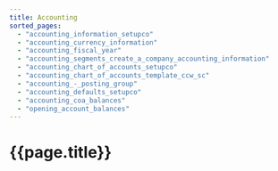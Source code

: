 ```yaml
---
title: Accounting
sorted_pages:
  - "accounting_information_setupco"
  - "accounting_currency_information"
  - "accounting_fiscal_year"
  - "accounting_segments_create_a_company_accounting_information"
  - "accounting_chart_of_accounts_setupco"
  - "accounting_chart_of_accounts_template_ccw_sc"
  - "accounting_-_posting_group"
  - "accounting_defaults_setupco"
  - "accounting_coa_balances"
  - "opening_account_balances"
---
```

# {{page.title}}
